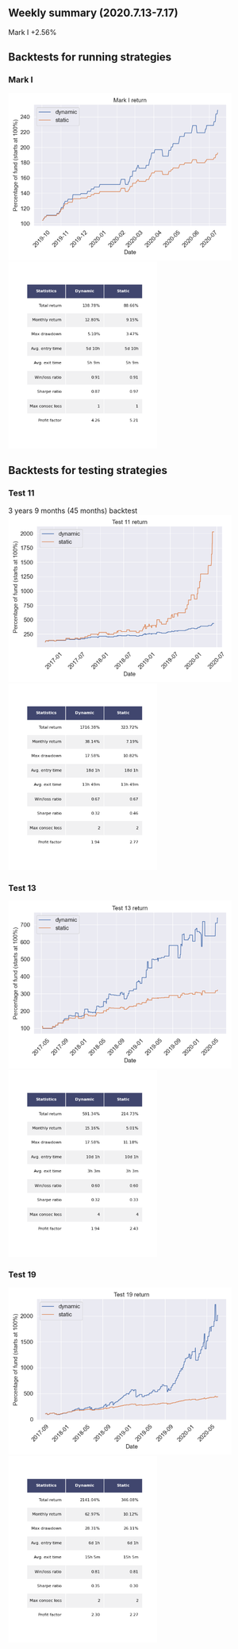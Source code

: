 ## Weekly summary (2020.7.13-7.17)

Mark I  +2.56%


## Backtests for running strategies
### Mark I
<img src="figures/MarkI_return.png" width="450">  <img src="figures/table_MarkI.png" width="300"> 


## Backtests for testing strategies
### Test 11
3 years 9 months (45 months) backtest
<img src="figures/Test11_return.png" width="450">  <img src="figures/table_Test11.png" width="300"> 

### Test 13
<img src="figures/Test13_return.png" width="450">  <img src="figures/table_Test13.png" width="300"> 

### Test 19
<img src="figures/Test19_return.png" width="450">  <img src="figures/table_Test19.png" width="300"> 
